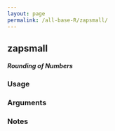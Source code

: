 ```yaml
---
layout: page
permalink: /all-base-R/zapsmall/
---
```


## __zapsmall__

#### _Rounding of Numbers_

### Usage

### Arguments

### Notes
